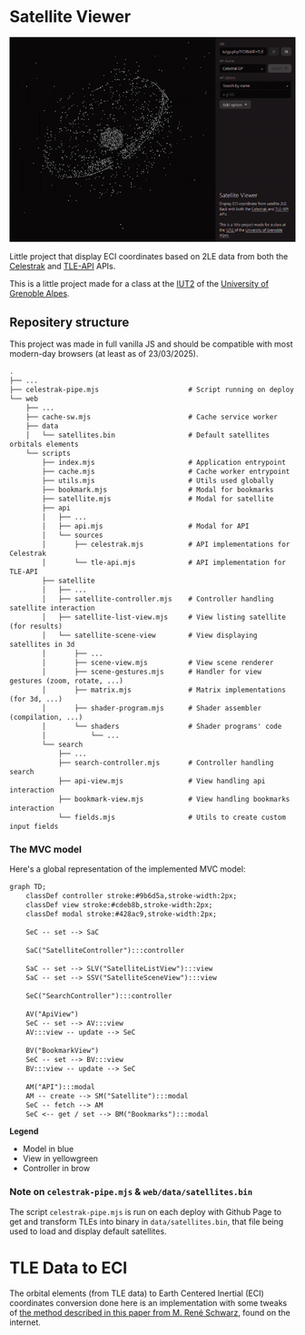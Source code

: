 # Satellite Viewer

![](./docs/showcase.gif)

Little project that display ECI coordinates based on 2LE data from both the [Celestrak](https://celestrak.org) and [TLE-API](https://tle.ivanstanojevic.me) APIs.

This is a little project made for a class at the [IUT2](https://iut2.univ-grenoble-alpes.fr) of the [University of Grenoble Alpes](https://www.univ-grenoble-alpes.fr/).

## Repositery structure

This project was made in full vanilla JS and should be compatible with most modern-day browsers (at least as of 23/03/2025).

```
.
├── ...
├── celestrak-pipe.mjs                      # Script running on deploy
└── web
    ├── ...
    ├── cache-sw.mjs                        # Cache service worker
    ├── data
    │   └── satellites.bin                  # Default satellites orbitals elements
    └── scripts
        ├── index.mjs                       # Application entrypoint
        ├── cache.mjs                       # Cache worker entrypoint
        ├── utils.mjs                       # Utils used globally
        ├── bookmark.mjs                    # Modal for bookmarks
        ├── satellite.mjs                   # Modal for satellite
        ├── api
        │   ├── ...
        │   ├── api.mjs                     # Modal for API
        │   └── sources
        │       ├── celestrak.mjs           # API implementations for Celestrak
        │       └── tle-api.mjs             # API implementation for TLE-API
        ├── satellite
        │   ├── ...
        │   ├── satellite-controller.mjs    # Controller handling satellite interaction
        │   ├── satellite-list-view.mjs     # View listing satellite (for results)
        │   └── satellite-scene-view        # View displaying satellites in 3d
        │       ├── ...
        │       ├── scene-view.mjs          # View scene renderer
        │       ├── scene-gestures.mjs      # Handler for view gestures (zoom, rotate, ...)
        │       ├── matrix.mjs              # Matrix implementations (for 3d, ...)
        │       ├── shader-program.mjs      # Shader assembler (compilation, ...)
        │       └── shaders                 # Shader programs' code
        │           └── ...
        └── search
            ├── ...
            ├── search-controller.mjs       # Controller handling search
            ├── api-view.mjs                # View handling api interaction
            ├── bookmark-view.mjs           # View handling bookmarks interaction
            └── fields.mjs                  # Utils to create custom input fields
```

### The MVC model

Here's a global representation of the implemented MVC model:

```mermaid
graph TD;
    classDef controller stroke:#9b6d5a,stroke-width:2px;
    classDef view stroke:#cdeb8b,stroke-width:2px;
    classDef modal stroke:#428ac9,stroke-width:2px;

    SeC -- set --> SaC

    SaC("SatelliteController"):::controller

    SaC -- set --> SLV("SatelliteListView"):::view
    SaC -- set --> SSV("SatelliteSceneView"):::view

    SeC("SearchController"):::controller

    AV("ApiView")
    SeC -- set --> AV:::view
    AV:::view -- update --> SeC

    BV("BookmarkView")
    SeC -- set --> BV:::view
    BV:::view -- update --> SeC

    AM("API"):::modal
    AM -- create --> SM("Satellite"):::modal
    SeC -- fetch --> AM
    SeC <-- get / set --> BM("Bookmarks"):::modal
```

**Legend**

- Model in blue
- View in yellowgreen
- Controller in brow

### Note on `celestrak-pipe.mjs` & `web/data/satellites.bin`

The script `celestrak-pipe.mjs` is run on each deploy with Github Page to get and transform TLEs into binary in `data/satellites.bin`, that file being used to load and display default satellites.

# TLE Data to ECI

The orbital elements (from TLE data) to Earth Centered Inertial (ECI) coordinates conversion done here is an implementation with some tweaks of [the method described in this paper from M. René Schwarz](./docs/Keplerian_Orbit_Elements_to_Cartesian_State_Vectors.pdf), found on the internet.
